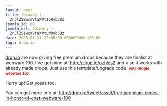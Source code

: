 ```yaml
---
layout: post
title: !binary |-
  ZnJlZSBwcmVtaXVtIGRyb3Bz
joomla_id: 60
joomla_url: !binary |-
  ZnJlZS1wcmVtaXVtLWRyb3Bz
date: 2009-04-21 22:00:00.000000000 +03:00
tags: drop.io
---
```

<p><a href="http://drop.io/">drop.io</a> are now giving free premium drops because they are finalist at webware 100. I've got mine at: <a href="http://drop.io/ozfiles2">http://drop.io/ozfiles2</a> and also it works with already made drops. Just use this template/upgrade code: <span class="Apple-style-span" style="color: #c80000; font-family: Arial; font-size: 12px; font-weight: bold; line-height: 16px; ">vote dropio webware 100</span></p>
<div><span class="Apple-style-span" style="color: #c80000;   font-weight: bold; line-height: 16px;font-family:Arial;font-size:12px;"> </span></div>
<p>Hurry up! Get yours too.</p>
<div></div>
<div>You can get more info at: <a href="http://drop.io/tweet/asset/free-premium-codes-in-honor-of-cnet-webware-100">http://drop.io/tweet/asset/free-premium-codes-in-honor-of-cnet-webware-100</a></div>
